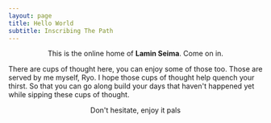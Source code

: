 ```yaml
---
layout: page
title: Hello World
subtitle: Inscribing The Path
---
```

<p style="text-align: center;">This is the online home of <b>Lamin Seima</b>. Come on in.</p> 

 There are cups of thought here, you can enjoy some of those too. Those are served by me myself, Ryo.
 I hope those cups of thought help quench your thirst.
 So that you can go along build your days that haven't happened yet while sipping these cups of thought. 

<p style="text-align: center;">Don't hesitate, enjoy it pals</p>
